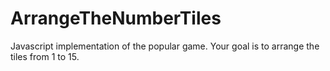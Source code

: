 ArrangeTheNumberTiles
=====================

Javascript implementation of the popular game. Your goal is to arrange the tiles from 1 to 15.
